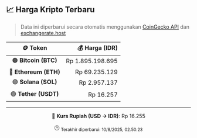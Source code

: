 

<!-- HARGA_KRIPTO -->
## 📈 Harga Kripto Terbaru

> Data ini diperbarui secara otomatis menggunakan [CoinGecko API](https://www.coingecko.com/) dan [exchangerate.host](https://exchangerate.host/)

<div align="center">

| 🪙 Token | 💰 Harga (IDR) |
|:------:|---------------:|
| 🟠 **Bitcoin (BTC)**   | Rp 1.895.198.695 |
| 🔵 **Ethereum (ETH)**  | Rp 69.235.129 |
| 🟣 **Solana (SOL)**    | Rp 2.957.137 |
| 🟢 **Tether (USDT)**   | Rp 16.257 |

---

💱 **Kurs Rupiah (USD → IDR)**: Rp 16.255

🕒 <sub>Terakhir diperbarui: 10/8/2025, 02.50.23</sub>

</div>
<!-- /HARGA_KRIPTO -->